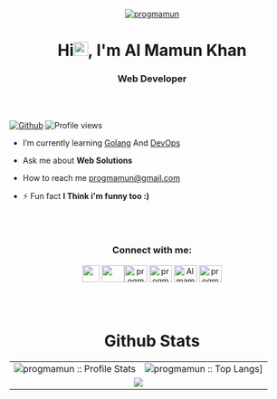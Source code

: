 <a href="https://progmamun.com/" target="_blank"><p align="center"> <img src="https://ghcdn.rawgit.org/progmamun/demo/main/storage/tempfiles/assets/mamun3.svg" alt="progmamun" /> </a>

<h1 align="center">Hi<a><img src="https://media.giphy.com/media/hvRJCLFzcasrR4ia7z/giphy.gif" width="25px"></a>, I'm Al Mamun Khan</h1>
<h3 align="center">Web Developer</h3>
<br />
<br />

[![Github](https://img.shields.io/github/followers/progmamun?label=Follow&style=social)](https://github.com/progmamun)&nbsp;![Profile views](https://gpvc.arturio.dev/progmamun)

- I’m currently learning [Golang](https://golang.org/) And [DevOps](https://www.google.com/search?q=DevOps)

- Ask me about **Web Solutions**

- How to reach me [progmamun@gmail.com](mailto:progmamun@gmail.com)

- ⚡ Fun fact **I Think i'm funny too :)**

<br /><br />

<h3 align="center">Connect with me:</h3>
<p align="center"><a href="mailto:progmamun@gmail.com" target="_blank"><img align="center" src="https://www.pngkey.com/png/full/84-840977_email-png-icon.png" height="30" width="30"/></a>&nbsp;<a href="https://progmamun.com/" target="_blank"><img align="center" src="https://ghcdn.rawgit.org/progmamun/demo/main/storage/tempfiles/Asset%2019rgblogo.jpg" height="30" width="40" /></a><a href="https://twitter.com/progmamun/" target="_blank"><img align="center" src="https://raw.githubusercontent.com/rahuldkjain/github-profile-readme-generator/master/src/images/icons/Social/twitter.svg" alt="progmamun" height="30" width="40" /></a>
<a href="https://www.linkedin.com/in/progmamun/" target="_blank"><img align="center" src="https://raw.githubusercontent.com/rahuldkjain/github-profile-readme-generator/master/src/images/icons/Social/linked-in-alt.svg" alt="progmamun" height="30" width="40" /></a>
<a href="https://www.facebook.com/AlmamunkhanDev" target="_blank"><img align="center" src="https://raw.githubusercontent.com/rahuldkjain/github-profile-readme-generator/master/src/images/icons/Social/facebook.svg" alt="AlmamunkhanDev" height="30" width="40" /></a>
<a href="https://www.instagram.com/progmamun/" target="_blank"><img align="center" src="https://raw.githubusercontent.com/rahuldkjain/github-profile-readme-generator/master/src/images/icons/Social/instagram.svg" alt="progmamun" height="30" width="40" /></a>
</p>
<br>
<br />

<p align="center">
   <table>
   <h1 align="center">Github Stats</h1>
       <tr>
       <td><img alt="progmamun :: Profile Stats" src="https://github-readme-stats.vercel.app/api?username=progmamun&theme=jolly&amp;show_icons=true&amp;count_private=true&amp;hide_border=true" /></td>
       <td><img alt="progmamun :: Top Langs]" src="https://github-readme-stats.vercel.app/api/top-langs/?username=progmamun&langs_count=14&theme=jolly&layout=compact&hide=html"> </td>
     </tr>
     <tr>
        <td colspan="2" align="center"><img  align="center" src="https://github-readme-streak-stats.herokuapp.com?user=progmamun&theme=jolly&hide_border=true"></td>
     </tr>
   </table>
</p>
